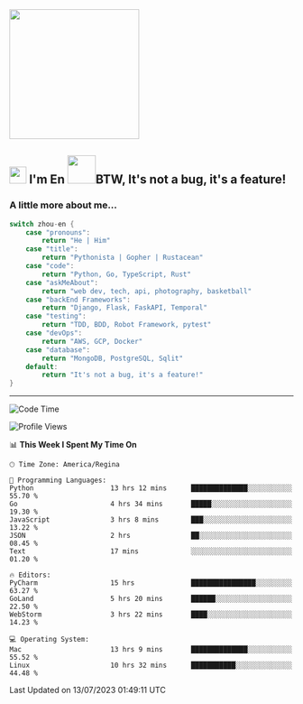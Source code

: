 <img align='center' src="https://media.giphy.com/media/GP1TJJSV4Ys1r64q2A/giphy.gif" width="230">

<h2><img src="https://emojis.slackmojis.com/emojis/images/1531849430/4246/blob-sunglasses.gif?1531849430" width="30"/> I'm En <img src="https://media.giphy.com/media/12oufCB0MyZ1Go/giphy.gif" width="50">BTW, It's not a bug, it's a feature!</h2>


<!-- <img align='right' src="https://media.giphy.com/media/M9gbBd9nbDrOTu1Mqx/giphy.gif" width="230"> -->


### A little more about me... 
<!--
```javascript
const zhou-en = {
    pronouns: "He" | "Him",
    title: "Pythonista" | "Gopher" | "Rustacean",
    code: ["Python", "Go", "Rust", "TypeScript"],
    askMeAbout: ["web dev", "tech", "app dev", "photography"],
    technologies: {
        backEnd: {
            python: ["Django", "Flask", "FaskAPI"],
            go: []
        },
        scraping: ["selenium", "scrapy", "spider"],
        testing: ["Robot Framework"],
        devOps: ["AWS", "Docker", "GCP", "Nginx"],
        databases: ["mongo", "postgresql", "sqlite"],
        misc: ["Firebase", "Heroku"]
    },
    architecture: ["Event Driven Architecture", "Microservices"],
    currentFocus: ["Temporal", "Rust"],
    funFact: "It's not a bug, it's a feature!"
};
```
  -->

```go
switch zhou-en {
    case "pronouns":
        return "He | Him"
    case "title":
        return "Pythonista | Gopher | Rustacean"
    case "code":
        return "Python, Go, TypeScript, Rust"
    case "askMeAbout":
        return "web dev, tech, api, photography, basketball"
    case "backEnd Frameworks":
        return "Django, Flask, FaskAPI, Temporal"
    case "testing":
        return "TDD, BDD, Robot Framework, pytest"
    case "devOps":
        return "AWS, GCP, Docker"
    case "database":
        return "MongoDB, PostgreSQL, Sqlit"
    default:
        return "It's not a bug, it's a feature!"
}
```




---
<!--START_SECTION:waka-->
![Code Time](http://img.shields.io/badge/Code%20Time-798%20hrs%2031%20mins-blue)

![Profile Views](http://img.shields.io/badge/Profile%20Views-11-blue)

📊 **This Week I Spent My Time On** 

```text
🕑︎ Time Zone: America/Regina

💬 Programming Languages: 
Python                   13 hrs 12 mins      ██████████████░░░░░░░░░░░   55.70 % 
Go                       4 hrs 34 mins       █████░░░░░░░░░░░░░░░░░░░░   19.30 % 
JavaScript               3 hrs 8 mins        ███░░░░░░░░░░░░░░░░░░░░░░   13.22 % 
JSON                     2 hrs               ██░░░░░░░░░░░░░░░░░░░░░░░   08.45 % 
Text                     17 mins             ░░░░░░░░░░░░░░░░░░░░░░░░░   01.20 % 

🔥 Editors: 
PyCharm                  15 hrs              ████████████████░░░░░░░░░   63.27 % 
GoLand                   5 hrs 20 mins       ██████░░░░░░░░░░░░░░░░░░░   22.50 % 
WebStorm                 3 hrs 22 mins       ████░░░░░░░░░░░░░░░░░░░░░   14.23 % 

💻 Operating System: 
Mac                      13 hrs 9 mins       ██████████████░░░░░░░░░░░   55.52 % 
Linux                    10 hrs 32 mins      ███████████░░░░░░░░░░░░░░   44.48 % 
```


 Last Updated on 13/07/2023 01:49:11 UTC
<!--END_SECTION:waka-->
